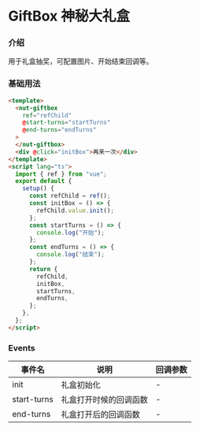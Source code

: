 # GiftBox 神秘大礼盒

### 介绍

用于礼盒抽奖，可配置图片、开始结束回调等。

### 基础用法

```html
<template>
  <nut-giftbox
    ref="refChild"
    @start-turns="startTurns"
    @end-turns="endTurns"
  >
  </nut-giftbox>
  <div @click="initBox">再来一次</div>
</template>
<script lang="ts">
  import { ref } from "vue";
  export default {
    setup() {
      const refChild = ref();
      const initBox = () => {
        refChild.value.init();
      };
      const startTurns = () => {
        console.log("开始");
      };
      const endTurns = () => {
        console.log("结束");
      };
      return {
        refChild,
        initBox,
        startTurns,
        endTurns,
      };
    },
  };
</script>
```

### Events

| 事件名        | 说明                   | 回调参数 |
| ----------- | ---------------------- | -------- |
| init        | 礼盒初始化             | -        |
| start-turns | 礼盒打开时候的回调函数 | -        |
| end-turns   | 礼盒打开后的回调函数   | -        |
